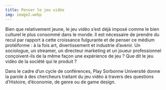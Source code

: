 ```yaml
---
title: Penser le jeu vidéo
img: image2.webp
---
```

Bien que relativement jeune, le jeu vidéo s’est déjà imposé comme le bien culturel le plus consommé dans le monde. Il est nécessaire de prendre du recul par rapport à cette croissance fulgurante et de penser ce médium protéiforme : à la fois art, divertissement et industrie d’avenir. Un sociologue, un streamer, un directeur marketing et un joueur professionnel conçoivent-ils de la même façon une expérience de jeu ? Que dit le jeu vidéo de la société qui le produit ?


Dans le cadre d’un cycle de conférences, Play Sorbonne Université donne la parole à des chercheurs traitant du jeu vidéo à travers des questions d’Histoire, d’économie, de genre
ou de game design.